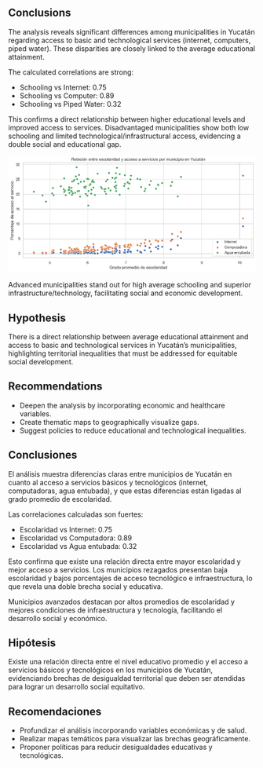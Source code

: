 ## Conclusions

The analysis reveals significant differences among municipalities in Yucatán regarding access to basic and technological services (internet, computers, piped water). These disparities are closely linked to the average educational attainment.

The calculated correlations are strong:
- Schooling vs Internet: 0.75
- Schooling vs Computer: 0.89
- Schooling vs Piped Water: 0.32

This confirms a direct relationship between higher educational levels and improved access to services. Disadvantaged municipalities show both low schooling and limited technological/infrastructural access, evidencing a double social and educational gap.

![Gráfico explicativo](graph.png)

Advanced municipalities stand out for high average schooling and superior infrastructure/technology, facilitating social and economic development.

## Hypothesis

There is a direct relationship between average educational attainment and access to basic and technological services in Yucatán’s municipalities, highlighting territorial inequalities that must be addressed for equitable social development.

## Recommendations

- Deepen the analysis by incorporating economic and healthcare variables.
- Create thematic maps to geographically visualize gaps.
- Suggest policies to reduce educational and technological inequalities.

## Conclusiones

El análisis muestra diferencias claras entre municipios de Yucatán en cuanto al acceso a servicios básicos y tecnológicos (internet, computadoras, agua entubada), y que estas diferencias están ligadas al grado promedio de escolaridad.

Las correlaciones calculadas son fuertes:
- Escolaridad vs Internet: 0.75
- Escolaridad vs Computadora: 0.89
- Escolaridad vs Agua entubada: 0.32

Esto confirma que existe una relación directa entre mayor escolaridad y mejor acceso a servicios. Los municipios rezagados presentan baja escolaridad y bajos porcentajes de acceso tecnológico e infraestructura, lo que revela una doble brecha social y educativa.

Municipios avanzados destacan por altos promedios de escolaridad y mejores condiciones de infraestructura y tecnología, facilitando el desarrollo social y económico.

## Hipótesis

Existe una relación directa entre el nivel educativo promedio y el acceso a servicios básicos y tecnológicos en los municipios de Yucatán, evidenciando brechas de desigualdad territorial que deben ser atendidas para lograr un desarrollo social equitativo.

## Recomendaciones

- Profundizar el análisis incorporando variables económicas y de salud.
- Realizar mapas temáticos para visualizar las brechas geográficamente.
- Proponer políticas para reducir desigualdades educativas y tecnológicas.

